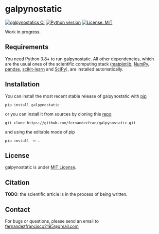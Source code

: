 # galpynostatic

[![galpynostatics CI](https://github.com/fernandezfran/galpynostatic/actions/workflows/CI.yml/badge.svg)](https://github.com/fernandezfran/galpynostatic/actions/workflows/CI.yml)
[![Python version](https://img.shields.io/badge/python-3.8%2B-blue)](https://www.python.org/)
[![License: MIT](https://img.shields.io/badge/License-MIT-ff69b4)](https://github.com/fernandezfran/galpynostatic/blob/main/LICENSE)

Work in progress.


## Requirements

You need Python 3.8+ to run galpynostatic. All other dependencies, which are the 
usual ones of the scientific computing stack
([matplotlib](https://matplotlib.org/), [NumPy](https://numpy.org/), 
[pandas](https://pandas.pydata.org/), [scikit-learn](https://scikit-learn.org/) 
and [SciPy](https://scipy.org/)), are installed automatically.


## Installation

You can install the most recent stable release of galpynostatic with 
[pip](https://pip.pypa.io/en/latest/)

```
pip install galpynostatic
```

or you can install it from sources by cloning this 
[repo](https://github.com/fernandezfran/galpynostatic)

```
git clone https://github.com/fernandezfran/galpynostatic.git 
```

and using the editable mode of pip

```
pip install -e .
```


## License

galpynostatic is under 
[MIT License](https://github.com/fernandezfran/galpynostatic/blob/main/LICENSE).


## Citation

**TODO**: the scientific article is in the process of being written.


## Contact

For bugs or questions, please send an email to <fernandezfrancisco2195@gmail.com>
